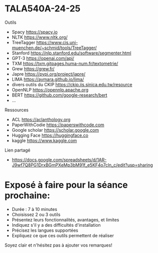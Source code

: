 # TALA540A-24-25

Outils
- Spacy https://spacy.io
- NLTK https://www.nltk.org/
- TreeTagger https://www.cis.uni-muenchen.de/~schmid/tools/TreeTagger/
- Stanford https://nlp.stanford.edu/software/segmenter.html
- GPT-3 https://openai.com/api/
- TXM https://txm.gitpages.huma-num.fr/textometrie/
- Grew https://grew.fr/
- Japre https://pypi.org/project/japre/
- LIMA https://aymara.github.io/lima/
- divers outils du CKIP https://ckip.iis.sinica.edu.tw/resource
- OpenNLP https://opennlp.apache.org
- BERT https://github.com/google-research/bert
- ...

Ressources
- ACL https://aclanthology.org
- PaperWithCodie https://paperswithcode.com
- Google scholar https://scholar.google.com 
- Hugging Face https://huggingface.co
- kaggle https://www.kaggle.com

Lien partagé 
- https://docs.google.com/spreadsheets/d/1AR-J9wf7Q8PG1DrxBGmPXeMp3bM91f_e5KF4o7cln_c/edit?usp=sharing

# Exposé à faire pour la séance prochaine: 
- Durée : 7 à 10 minutes
- Choisissez 2 ou 3 outils
- Présentez leurs fonctionnalités, avantages, et limites
- Indiquez s'il y a des difficultés d'installation
- Précisez les langues supportées
- Expliquez ce que ces outils permettent de réaliser

Soyez clair et n'hésitez pas à ajouter vos remarques!






